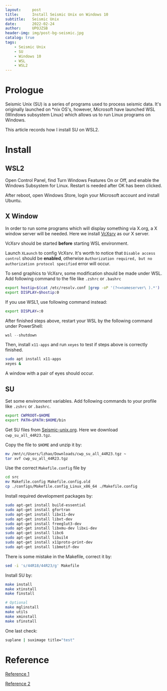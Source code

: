 ```yaml
---
layout:     post
title:      Install Seismic Unix on Windows 10
subtitle:   Seismic Unix
date:       2022-02-24
author:     UPOJZSB
header-img: img/post-bg-seismic.jpg
catalog: true
tags:
    - Seismic Unix
    - SU
    - Windows 10
    - WSL
    - WSL2
---
```


# Prologue

Seismic Unix (SU) is a series of programs used to process seismic data. It's originally launched on *nix OS's, however, Microsoft have launched WSL (Windows subsystem Linux) which allows us to run Linux programs on Windows.

This article records how I install SU on WSL2.

# Install
## WSL2

Open Control Panel, find Turn Windows Features On or Off, and enable the Windows Subsystem for Linux. Restart is needed after OK has been clicked.

After reboot, open Windows Store, login your Microsoft account and install Ubuntu.

## X Window

In order to run some programs which will display something via X.org, a X window server will be needed. Here we install [VcXsrv](https://sourceforge.net/projects/vcxsrv/) as our X server.

VcXsrv should be started **before** starting WSL environment.

Launch `XLaunch` to config VcXsrv. It's worth to notice that `Disable access control` should be **enabled**, otherwise `Authorization required, but no authorization protocol specified` error will occur.  

To send graphics to VcXsrv, some modification should be made under WSL. Add following command to the file like `.zshrc` or `.bashrc`

```sh
export hostip=$(cat /etc/resolv.conf |grep -oP '(?<=nameserver\ ).*')
export DISPLAY=$hostip:0
```

If you use WSL1, use following command instead:

```sh
export DISPLAY=:0
```

After finished steps above, restart your WSL by the following command under PowerShell:

```powershell
wsl --shutdown
```

Then, install `x11-apps` and run `xeyes` to test if steps above is correctly finished.

```sh
sudo apt install x11-apps
xeyes &
```

A window with a pair of eyes should occur.

## SU

Set some environment variables. Add following commands to your profile like `.zshrc` or `.bashrc`.

```sh
export CWPROOT=$HOME
export PATH=$PATH:$HOME/bin
```

Get SU files from [Seismic-unix.org](https://wiki.seismic-unix.org/doku.php). Here we download `cwp_su_all_44R23.tgz`.

Copy the file to `$HOME` and unzip it by:

```sh
mv /mnt/c/Users/lzhao/Downloads/cwp_su_all_44R23.tgz ~
tar xvf cwp_su_all_44R23.tgz
```

Use the correct `Makefile.config` file by

```sh
cd src
mv Makefile.config Makefile.config.old
cp ./configs/Makefile.config_Linux_x86_64 ./Makefile.config
```

Install required development packages by:

```sh
sudo apt-get install build-essential
sudo apt-get install gfortran
sudo apt-get install libx11-dev
sudo apt-get install libxt-dev
sudo apt-get install freeglut3-dev
sudo apt-get install libxmu-dev libxi-dev
sudo apt-get install libc6
sudo apt-get install libuil4
sudo apt-get install x11proto-print-dev
sudo apt-get install libmotif-dev
```

There is some mistake in the Makefile, correct it by:

```sh
sed -i 's/44R18/44R23/g' Makefile
```

Install SU by:

```sh
make install
make xtinstall
make finstall

# Optional
make mglinstall
make utils
make xminstall
make sfinstall
```

One last check:

```sh
suplane | suximage title="test"
```

# Reference

[Reference 1](https://suwindows10.blogspot.com/2016/08/how-to-install-seismic-unix-su-on.html)

[Reference 2](https://superuser.com/questions/1174563/when-trying-to-connect-remote-clients-to-cygwin-x-i-get-authorization-required)
